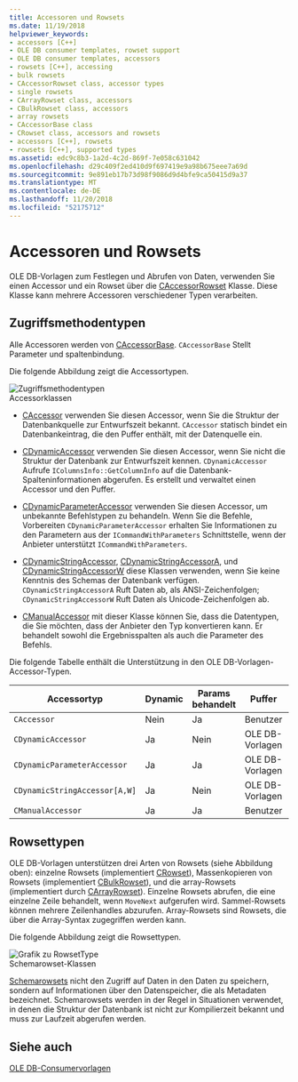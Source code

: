 ```yaml
---
title: Accessoren und Rowsets
ms.date: 11/19/2018
helpviewer_keywords:
- accessors [C++]
- OLE DB consumer templates, rowset support
- OLE DB consumer templates, accessors
- rowsets [C++], accessing
- bulk rowsets
- CAccessorRowset class, accessor types
- single rowsets
- CArrayRowset class, accessors
- CBulkRowset class, accessors
- array rowsets
- CAccessorBase class
- CRowset class, accessors and rowsets
- accessors [C++], rowsets
- rowsets [C++], supported types
ms.assetid: edc9c8b3-1a2d-4c2d-869f-7e058c631042
ms.openlocfilehash: d29c409f2ed410d9f697419e9a98b675eee7a69d
ms.sourcegitcommit: 9e891eb17b73d98f9086d9d4bfe9ca50415d9a37
ms.translationtype: MT
ms.contentlocale: de-DE
ms.lasthandoff: 11/20/2018
ms.locfileid: "52175712"
---
```

# <a name="accessors-and-rowsets"></a>Accessoren und Rowsets

OLE DB-Vorlagen zum Festlegen und Abrufen von Daten, verwenden Sie einen Accessor und ein Rowset über die [CAccessorRowset](../../data/oledb/caccessorrowset-class.md) Klasse. Diese Klasse kann mehrere Accessoren verschiedener Typen verarbeiten.

## <a name="accessor-types"></a>Zugriffsmethodentypen

Alle Accessoren werden von [CAccessorBase](../../data/oledb/caccessorbase-class.md). `CAccessorBase` Stellt Parameter und spaltenbindung.

Die folgende Abbildung zeigt die Accessortypen.

![Zugriffsmethodentypen](../../data/oledb/media/vcaccessortypes.gif "zugriffsmethodentypen")<br/>
Accessorklassen

- [CAccessor](../../data/oledb/caccessor-class.md) verwenden Sie diesen Accessor, wenn Sie die Struktur der Datenbankquelle zur Entwurfszeit bekannt. `CAccessor` statisch bindet ein Datenbankeintrag, die den Puffer enthält, mit der Datenquelle ein.

- [CDynamicAccessor](../../data/oledb/cdynamicaccessor-class.md) verwenden Sie diesen Accessor, wenn Sie nicht die Struktur der Datenbank zur Entwurfszeit kennen. `CDynamicAccessor` Aufrufe `IColumnsInfo::GetColumnInfo` auf die Datenbank-Spalteninformationen abgerufen. Es erstellt und verwaltet einen Accessor und den Puffer.

- [CDynamicParameterAccessor](../../data/oledb/cdynamicparameteraccessor-class.md) verwenden Sie diesen Accessor, um unbekannte Befehlstypen zu behandeln. Wenn Sie die Befehle, Vorbereiten `CDynamicParameterAccessor` erhalten Sie Informationen zu den Parametern aus der `ICommandWithParameters` Schnittstelle, wenn der Anbieter unterstützt `ICommandWithParameters`.

- [CDynamicStringAccessor](../../data/oledb/cdynamicstringaccessor-class.md), [CDynamicStringAccessorA](../../data/oledb/cdynamicstringaccessora-class.md), und [CDynamicStringAccessorW](../../data/oledb/cdynamicstringaccessorw-class.md) diese Klassen verwenden, wenn Sie keine Kenntnis des Schemas der Datenbank verfügen. `CDynamicStringAccessorA` Ruft Daten ab, als ANSI-Zeichenfolgen; `CDynamicStringAccessorW` Ruft Daten als Unicode-Zeichenfolgen ab.

- [CManualAccessor](../../data/oledb/cmanualaccessor-class.md) mit dieser Klasse können Sie, dass die Datentypen, die Sie möchten, dass der Anbieter den Typ konvertieren kann. Er behandelt sowohl die Ergebnisspalten als auch die Parameter des Befehls.

Die folgende Tabelle enthält die Unterstützung in den OLE DB-Vorlagen-Accessor-Typen.

|Accessortyp|Dynamic|Params behandelt|Puffer|Mehrere Zugriffsmethoden|
|-------------------|-------------|--------------------|------------|------------------------|
|`CAccessor`|Nein|Ja|Benutzer|Ja|
|`CDynamicAccessor`|Ja|Nein|OLE DB-Vorlagen|Nein|
|`CDynamicParameterAccessor`|Ja|Ja|OLE DB-Vorlagen|Nein|
|`CDynamicStringAccessor[A,W]`|Ja|Nein|OLE DB-Vorlagen|Nein|
|`CManualAccessor`|Ja|Ja|Benutzer|Ja|

## <a name="rowset-types"></a>Rowsettypen

OLE DB-Vorlagen unterstützen drei Arten von Rowsets (siehe Abbildung oben): einzelne Rowsets (implementiert [CRowset](../../data/oledb/crowset-class.md)), Massenkopieren von Rowsets (implementiert [CBulkRowset](../../data/oledb/cbulkrowset-class.md)), und die array-Rowsets (implementiert durch [CArrayRowset](../../data/oledb/carrayrowset-class.md)). Einzelne Rowsets abrufen, die eine einzelne Zeile behandelt, wenn `MoveNext` aufgerufen wird. Sammel-Rowsets können mehrere Zeilenhandles abzurufen. Array-Rowsets sind Rowsets, die über die Array-Syntax zugegriffen werden kann.

Die folgende Abbildung zeigt die Rowsettypen.

![Grafik zu RowsetType](../../data/oledb/media/vcrowsettypes.gif "Grafik zu RowsetType")<br/>
Schemarowset-Klassen

[Schemarowsets](../../data/oledb/obtaining-metadata-with-schema-rowsets.md) nicht den Zugriff auf Daten in den Daten zu speichern, sondern auf Informationen über den Datenspeicher, die als Metadaten bezeichnet. Schemarowsets werden in der Regel in Situationen verwendet, in denen die Struktur der Datenbank ist nicht zur Kompilierzeit bekannt und muss zur Laufzeit abgerufen werden.

## <a name="see-also"></a>Siehe auch

[OLE DB-Consumervorlagen](../../data/oledb/ole-db-consumer-templates-cpp.md)